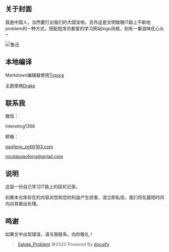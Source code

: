 ## 关于封面

我是中国人，当然要打出我们的大国宝啦。另外这是文明致敬IT路上不断地problem的一种方式，搭配程序员都爱的学习网站logo风格，别有一番滋味在心头~

![鲁迅](https://gitee.com/zgf1366/pic_store/raw/master/img/20210105185709.jpeg)

## 本地编译

Markdown编辑器使用[Typora](https://typora.io/)

主题使用[Drake](https://theme.typora.io/theme/Drake/)

## 联系我

微信：

intereting1366

邮箱：

gaofeng_zgf@163.com

nicolasgaofeng@gmail.com



## 说明

这是一份自己学习IT路上的踩坑记录。

如果本仓库存在的内容对您和您的利益产生损害，请立即私信，我们将在最短时间内对其做出处理。



## 鸣谢

如果文中出现错误，请与我联系。向你敬礼！



> [Salute_Problem](https://github.com/Nicolas-gaofeng/Salute_Problem) ©2020 Powered By [docsify](https://github.com/docsifyjs/docsify/).

